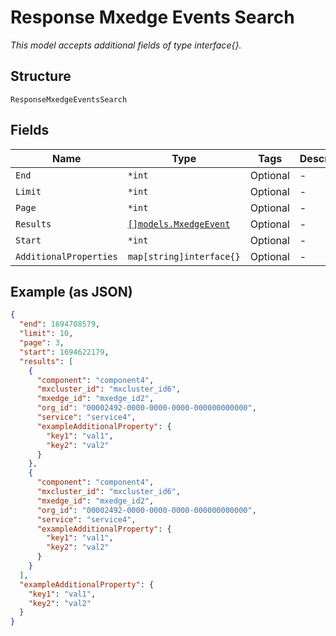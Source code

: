 
# Response Mxedge Events Search

*This model accepts additional fields of type interface{}.*

## Structure

`ResponseMxedgeEventsSearch`

## Fields

| Name | Type | Tags | Description |
|  --- | --- | --- | --- |
| `End` | `*int` | Optional | - |
| `Limit` | `*int` | Optional | - |
| `Page` | `*int` | Optional | - |
| `Results` | [`[]models.MxedgeEvent`](../../doc/models/mxedge-event.md) | Optional | - |
| `Start` | `*int` | Optional | - |
| `AdditionalProperties` | `map[string]interface{}` | Optional | - |

## Example (as JSON)

```json
{
  "end": 1694708579,
  "limit": 10,
  "page": 3,
  "start": 1694622179,
  "results": [
    {
      "component": "component4",
      "mxcluster_id": "mxcluster_id6",
      "mxedge_id": "mxedge_id2",
      "org_id": "00002492-0000-0000-0000-000000000000",
      "service": "service4",
      "exampleAdditionalProperty": {
        "key1": "val1",
        "key2": "val2"
      }
    },
    {
      "component": "component4",
      "mxcluster_id": "mxcluster_id6",
      "mxedge_id": "mxedge_id2",
      "org_id": "00002492-0000-0000-0000-000000000000",
      "service": "service4",
      "exampleAdditionalProperty": {
        "key1": "val1",
        "key2": "val2"
      }
    }
  ],
  "exampleAdditionalProperty": {
    "key1": "val1",
    "key2": "val2"
  }
}
```

